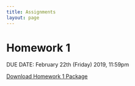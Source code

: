 ```yaml
---
title: Assignments
layout: page
---
```


# Homework 1

DUE DATE: February 22th (Friday) 2019, 11:59pm

[Download Homework 1 Package](files/cbb752b19_hw1.zip)
